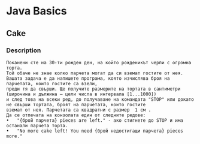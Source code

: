 # Java Basics

## Cake

### Description
    Поканени сте на 30-ти рожден ден, на който рожденикът черпи с огромна торта. 
    Той обаче не знае колко парчета могат да си вземат гостите от нея. 
    Вашата задача е да напишете програма, която изчислява броя на парчетата, които гостите са взели,
    преди тя да свърши. Ще получите размерите на тортата в сантиметри (широчина и дължина – цели числа в интервала [1...1000])
    и след това на всеки ред, до получаване на командата "STOP" или докато не свърши тортата, броят на парчетата, които гостите 
    вземат от нея. Парчетата са квадратни с размер  1 см . 
    Да се отпечата на конзолата един от следните редове:
    •	"{брой парчета} pieces are left." - ако стигнете до STOP и има останали парчета торта. 
    •	"No more cake left! You need {брой недостигащи парчета} pieces more."